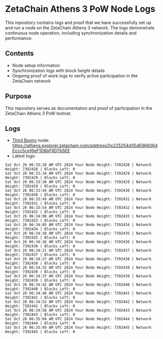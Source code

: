 # ZetaChain Athens 3 PoW Node Logs
This repository contains logs and proof that we have successfully set up and run a node on the ZetaChain Athens 3 network. The logs demonstrate continuous node operation, including synchronization details and performance.

## Contents
- Node setup information
- Synchronization logs with block height details
- Ongoing proof of work logs to verify active participation in the ZetaChain network

## Purpose
This repository serves as documentation and proof of participation in the ZetaChain Athens 3 PoW testnet.

## Logs

- [Third Bunny](https://thirdbunny.xyz/) node: https://athens.explorer.zetachain.com/address/0x225254d35dE666064Eccc5ce16eF1D8bF8D7b5EE
- Latest logs:
```
Sat Oct 26 06:33:28 AM UTC 2024 Your Node Height: 7392428 | Network Height: 7392428 | Blocks Left: 0
Sat Oct 26 06:33:34 AM UTC 2024 Your Node Height: 7392429 | Network Height: 7392429 | Blocks Left: 0
Sat Oct 26 06:33:39 AM UTC 2024 Your Node Height: 7392429 | Network Height: 7392429 | Blocks Left: 0
Sat Oct 26 06:33:44 AM UTC 2024 Your Node Height: 7392430 | Network Height: 7392430 | Blocks Left: 0
Sat Oct 26 06:33:49 AM UTC 2024 Your Node Height: 7392431 | Network Height: 7392431 | Blocks Left: 0
Sat Oct 26 06:33:54 AM UTC 2024 Your Node Height: 7392432 | Network Height: 7392432 | Blocks Left: 0
Sat Oct 26 06:34:00 AM UTC 2024 Your Node Height: 7392433 | Network Height: 7392433 | Blocks Left: 0
Sat Oct 26 06:34:05 AM UTC 2024 Your Node Height: 7392434 | Network Height: 7392434 | Blocks Left: 0
Sat Oct 26 06:34:10 AM UTC 2024 Your Node Height: 7392435 | Network Height: 7392435 | Blocks Left: 0
Sat Oct 26 06:34:16 AM UTC 2024 Your Node Height: 7392436 | Network Height: 7392436 | Blocks Left: 0
Sat Oct 26 06:34:21 AM UTC 2024 Your Node Height: 7392437 | Network Height: 7392437 | Blocks Left: 0
Sat Oct 26 06:34:27 AM UTC 2024 Your Node Height: 7392438 | Network Height: 7392438 | Blocks Left: 0
Sat Oct 26 06:34:32 AM UTC 2024 Your Node Height: 7392439 | Network Height: 7392439 | Blocks Left: 0
Sat Oct 26 06:34:37 AM UTC 2024 Your Node Height: 7392439 | Network Height: 7392439 | Blocks Left: 0
Sat Oct 26 06:34:42 AM UTC 2024 Your Node Height: 7392440 | Network Height: 7392440 | Blocks Left: 0
Sat Oct 26 06:34:48 AM UTC 2024 Your Node Height: 7392441 | Network Height: 7392441 | Blocks Left: 0
Sat Oct 26 06:34:53 AM UTC 2024 Your Node Height: 7392442 | Network Height: 7392442 | Blocks Left: 0
Sat Oct 26 06:34:58 AM UTC 2024 Your Node Height: 7392443 | Network Height: 7392443 | Blocks Left: 0
Sat Oct 26 06:35:04 AM UTC 2024 Your Node Height: 7392444 | Network Height: 7392444 | Blocks Left: 0
Sat Oct 26 06:35:09 AM UTC 2024 Your Node Height: 7392445 | Network Height: 7392445 | Blocks Left: 0
```
